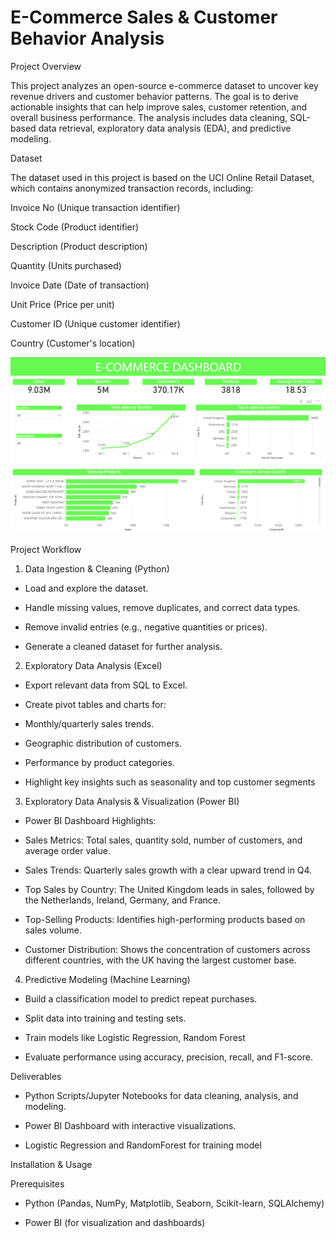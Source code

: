 # E-Commerce Sales & Customer Behavior Analysis

Project Overview

This project analyzes an open-source e-commerce dataset to uncover key revenue drivers and customer behavior patterns. The goal is to derive actionable insights that can help improve sales, customer retention, and overall business performance. The analysis includes data cleaning, SQL-based data retrieval, exploratory data analysis (EDA), and predictive modeling.

Dataset

The dataset used in this project is based on the UCI Online Retail Dataset, which contains anonymized transaction records, including:

Invoice No (Unique transaction identifier)

Stock Code (Product identifier)

Description (Product description)

Quantity (Units purchased)

Invoice Date (Date of transaction)

Unit Price (Price per unit)

Customer ID (Unique customer identifier)

Country (Customer's location)

![E-Commerce Dashboard](eCOMMERCE_DASHBOARD.png)

Project Workflow

1. Data Ingestion & Cleaning (Python)

- Load and explore the dataset.

- Handle missing values, remove duplicates, and correct data types.

- Remove invalid entries (e.g., negative quantities or prices).

- Generate a cleaned dataset for further analysis.


2. Exploratory Data Analysis (Excel)

- Export relevant data from SQL to Excel.

- Create pivot tables and charts for:

- Monthly/quarterly sales trends.

- Geographic distribution of customers.

- Performance by product categories.

-  Highlight key insights such as seasonality and top customer segments


3. Exploratory Data Analysis & Visualization (Power BI)

- Power BI Dashboard Highlights:

-  Sales Metrics: Total sales, quantity sold, number of customers, and average order value.

-  Sales Trends: Quarterly sales growth with a clear upward trend in Q4.

-  Top Sales by Country: The United Kingdom leads in sales, followed by the Netherlands, Ireland, Germany, and France.

-  Top-Selling Products: Identifies high-performing products based on sales volume.

-  Customer Distribution: Shows the concentration of customers across different countries, with the UK having the largest customer base.


4. Predictive Modeling (Machine Learning)

-  Build a classification model to predict repeat purchases.

-  Split data into training and testing sets.

-  Train models like Logistic Regression, Random Forest 

-  Evaluate performance using accuracy, precision, recall, and F1-score.


Deliverables

-  Python Scripts/Jupyter Notebooks for data cleaning, analysis, and modeling.

-  Power BI Dashboard with interactive visualizations.

-  Logistic Regression and RandomForest for training model 


Installation & Usage

Prerequisites

-  Python (Pandas, NumPy, Matplotlib, Seaborn, Scikit-learn, SQLAlchemy)

-  Power BI (for visualization and dashboards)

 

